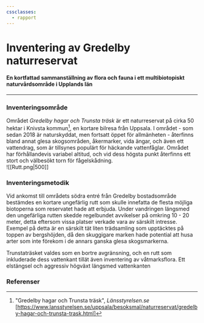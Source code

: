 ```yaml
---
cssclasses:
  - rapport
---
```

# Inventering av Gredelby naturreservat
#### En kortfattad sammanställning av flora och fauna i ett multibiotopiskt naturvårdsområde i Upplands län
---
### Inventeringsområde
Området *Gredelby hagar och Trunsta träsk* är ett naturreservat på cirka 50 hektar i Knivsta kommun[^1], en kortare bilresa från Uppsala. I området - som sedan 2018 är naturskyddat, men fortsatt öppet för allmänheten - återfinns bland annat glesa skogsområden, åkermarker, vida ängar, och även ett vattendrag, som är tillsynes populärt för häckande vattenfåglar. Området har förhållandevis variabel altitud, och vid dess högsta punkt återfinns ett stort och välbesökt torn för fågelskådning.  
![[Rutt.png|500]]
### Inventeringsmetodik
Vid ankomst till områdets södra entré från Gredelby bostadsområde bestämdes en kortare ungefärlig rutt som skulle innefatta de flesta möjliga biotoperna som reservatet hade att erbjuda. Under vandringen längsmed den ungefärliga rutten skedde regelbundet avvikelser på omkring 10 - 20 meter, detta eftersom vissa platser verkade vara av särskilt intresse. Exempel på detta är en särskilt tät liten trädsamling som upptäcktes på toppen av bergshöjden, då den skuggigare marken hade potential att husa arter som inte förekom i de annars ganska glesa skogsmarkerna. 

Trunstaträsket valdes som en bortre avgränsning, och en rutt som inkluderade dess vattenkant tillät även inventering av våtmarksflora. Ett elstängsel och aggressiv högväxt längsmed vattenkanten

### Referenser
[^1]: "Gredelby hagar och Trunsta träsk", *Länsstyrelsen.se* [https://www.lansstyrelsen.se/uppsala/besoksmal/naturreservat/gredelby-hagar-och-trunsta-trask.html]


